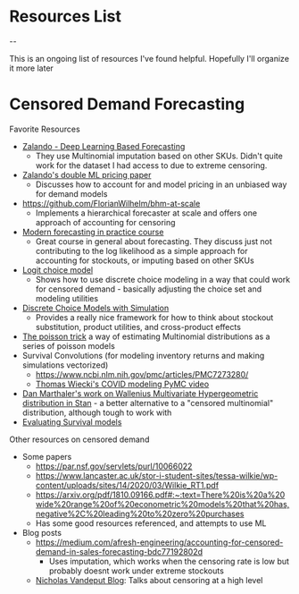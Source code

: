 
# Resources List

--

This is an ongoing list of resources I've found helpful. Hopefully I'll organize it more later

# Censored Demand Forecasting

Favorite Resources
 * [Zalando - Deep Learning Based Forecasting](https://arxiv.org/pdf/2305.14406.pdf)
   * They use Multinomial imputation based on other SKUs. Didn't quite work for the dataset I had access to due to extreme censoring.
 * [Zalando's double ML pricing paper](https://arxiv.org/pdf/2312.15282.pdf)
   * Discusses how to account for and model pricing in an unbiased way for demand models   
 * https://github.com/FlorianWilhelm/bhm-at-scale
   *   Implements a hierarchical forecaster at scale and offers one approach of accounting for censoring
 * [Modern forecasting in practice course](https://maven.com/tim-januschowski/modern-forecasting)
    * Great course in general about forecasting. They discuss just not contributing to the log likelihood as a simple approach for accounting for stockouts, or imputing based on other SKUs
 *  [Logit choice model](https://khakieconomics.github.io/2019/03/17/The-logit-choice-model.html)
    *  Shows how to use discrete choice modeling in a way that could work for censored demand - basically adjusting the choice set and modeling utilities
 * [Discrete Choice Models with Simulation](https://eml.berkeley.edu/books/choice2.html)
   * Provides a really nice framework for how to think about stockout substitution, product utilities, and cross-product effects
 * [The poisson trick](https://stats.stackexchange.com/questions/554417/logit-poisson-trick#:~:text=(a)%20The%20Poisson%20Trick%20is,likelihood%20isn't%20directly%20available.) a way of estimating Multinomial distributions as a series of poisson models
 * Survival Convolutions (for modeling inventory returns and making simulations vectorized)
   *  https://www.ncbi.nlm.nih.gov/pmc/articles/PMC7273280/
   *  [Thomas Wiecki's COVID modeling PyMC video](https://www.youtube.com/watch?v=_DCkJkMji0U)
 * [Dan Marthaler's work on Wallenius Multivariate Hypergeometric distribution in Stan](https://discourse.mc-stan.org/t/biased-urn-problem-wallenius-noncentral-hypergeometric-distribution/21461/3) - a better alternative to a "censored multinomial" distribution, although tough to work with
 * [Evaluating Survival models](https://proceedings.mlr.press/v202/qi23b/qi23b.pdf)
  

Other resources on censored demand 
 *  Some papers
     * https://par.nsf.gov/servlets/purl/10066022
     * https://www.lancaster.ac.uk/stor-i-student-sites/tessa-wilkie/wp-content/uploads/sites/14/2020/03/Wilkie_RT1.pdf
     * https://arxiv.org/pdf/1810.09166.pdf#:~:text=There%20is%20a%20wide%20range%20of%20econometric%20models%20that%20has,negative%2C%20leading%20to%20zero%20purchases
     *  Has some good resources referenced, and attempts to use ML
 *  Blog posts
     * https://medium.com/afresh-engineering/accounting-for-censored-demand-in-sales-forecasting-bdc77192802d
       * Uses imputation, which works when the censoring rate is low but probably doesnt work under extreme stockouts
     * [Nicholas Vandeput Blog](https://nicolas-vandeput.medium.com/forecasting-demand-despite-shortages-fee899120c08): Talks about censoring at a high level   
